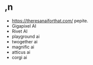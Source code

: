 # ,n
- https://theresanaiforthat.com/ pepite.
- Gigapixel AI
- Rivet AI
- playground ai
- twogether ai
- magnific ai
- atticus ai
- corgi ai
